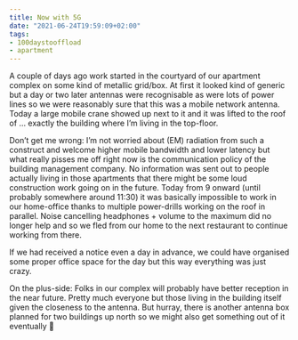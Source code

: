 ```yaml
---
title: Now with 5G
date: "2021-06-24T19:59:09+02:00"
tags:
- 100daystooffload
- apartment
---
```


A couple of days ago work started in the courtyard of our apartment complex on some kind of metallic grid/box. At first it looked kind of generic but a day or two later antennas were recognisable as were lots of power lines so we were reasonably sure that this was a mobile network antenna. Today a large mobile crane showed up next to it and it was lifted to the roof of … exactly the building where I’m living in the top-floor.

Don’t get me wrong: I’m not worried about (EM) radiation from such a construct  and welcome higher mobile bandwidth and lower latency but what really pisses me off right now is the communication policy of the building management company. No information was sent out to people actually living in those apartments that there might be some loud construction work going on in the future. Today from 9 onward (until probably somewhere around 11:30) it was basically impossible to work in our home-office thanks to multiple power-drills working on the roof in parallel. Noise cancelling headphones + volume to the maximum did no longer help and so we fled from our home to the next restaurant to continue working from there.

If we had received a notice even a day in advance, we could have organised some proper office space for the day but this way everything was just crazy.

On the plus-side: Folks in our complex will probably have better reception in the near future. Pretty much everyone but those living in the building itself given the closeness to the antenna. But hurray, there is another antenna box planned for two buildings up north so we might also get something out of it eventually 🤪
